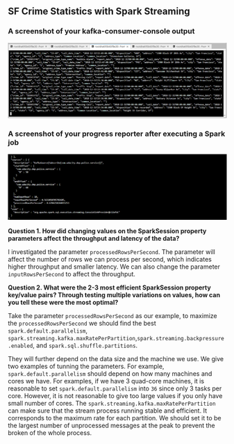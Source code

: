 ## SF Crime Statistics with Spark Streaming 

### A screenshot of your kafka-consumer-console output
![](kafka-consumer-console.png)

### A screenshot of your progress reporter after executing a Spark job
![](spark-job.png)

**Question 1. How did changing values on the SparkSession property parameters affect the throughput and latency of the data?**

I investigated the parameter `processedRowsPerSecond`. The parameter will affect the number of rows we can process per second, which indicates higher throughput and smaller latency. We can also change the parameter `inputRowsPerSecond` to affect the throughput.


**Question 2. What were the 2-3 most efficient SparkSession property key/value pairs? Through testing multiple variations on values, how can you tell these were the most optimal?**

Take the parameter `processedRowsPerSecond` as our example, to maximize the `processedRowsPerSecond` we should find the best `spark.default.parallelism`, `spark.streaming.kafka.maxRatePerPartition`,`spark.streaming.backpressure.enabled`, and `spark.sql.shuffle.partitions`.

They will further depend on the data size and the machine we use. We give two examples of tunning the parameters.  For example, `spark.default.parallelism` should depend on how many machines and cores we have. For examples, if we have 3 quad-core machines, it is reasonable to set `spark.default.parallelism` into `36` since only 3 tasks per core. However, it is not reasonable to give too large values if you only have small number of cores. The `spark.streaming.kafka.maxRatePerPartition` can make sure that the stream process running stable and efficient. It corresponds to the maximum rate for each partition. We should set it to be the largest number of unprocessed messages at the peak to prevent the broken of the whole process. 
